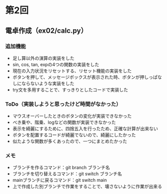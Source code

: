 # 第2回
## 電卓作成（ex02/calc.py）
### 追加機能
- 足し算以外の演算の実装をした
- sin, cos, tan, expの4つの関数の実装をした
- 現在の入力状況をリセットする、リセット機能の実装をした
- ボタンを押して、メッセージボックスが表示された時、ボタンが押しっぱなしにならないような実装をした
- try文を多用することで、すっきりとしたコードで実装した
### ToDo（実装しようと思ったけど時間がなかった）
- マウスオーバーしたときのボタンの変化が実装できなかった
- べき乗や、階乗、logなどの関数が実装できなかった
- 表示を綺麗にするために、四捨五入を行ったため、正確な計算が出来ない
- ボタンを配置するコードが綺麗でないので、綺麗にしたかった
- 似たような関数が多くあったので、一つにまとめたかった
### メモ
- ブランチを作るコマンド：git branch ブランチ名
- ブランチを切り替えるコマンド：git switch ブランチ名
- mainブランチに戻るコマンド：git switch main
- 上で作成した別ブランチで作業をすることで、壊さないように作業が出来る